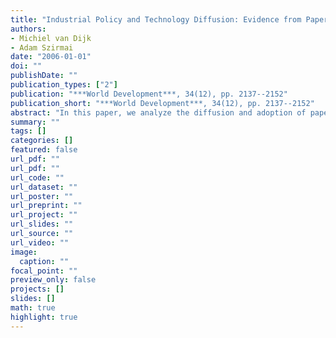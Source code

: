 ```yaml
---
title: "Industrial Policy and Technology Diffusion: Evidence from Paper Making Machinery in Indonesia"
authors: 
- Michiel van Dijk
- Adam Szirmai
date: "2006-01-01"
doi: ""
publishDate: ""
publication_types: ["2"]
publication: "***World Development***, 34(12), pp. 2137--2152"
publication_short: "***World Development***, 34(12), pp. 2137--2152"
abstract: "In this paper, we analyze the diffusion and adoption of paper making machinery in the Indonesian pulp and paper industry, from 1923 till 2000. We develop a machine level index of technological sophistication (mach), which measures the technological distance of each paper machine to the world technological frontier. The data reveal a pattern of rapid technological catch up. But catch up was not an industrywide phenomenon. Some modern firms installed state-of-the-art machinery, while others installed older vintages. The paper argues that industrial policy has played an important role in the speed and nature of diffusion of paper making machinery."
summary: ""
tags: []
categories: []
featured: false
url_pdf: ""
url_pdf: ""
url_code: ""
url_dataset: ""
url_poster: ""
url_preprint: ""
url_project: ""
url_slides: ""
url_source: ""
url_video: ""
image: 
  caption: ""
focal_point: ""
preview_only: false
projects: []
slides: []
math: true
highlight: true
---
```

